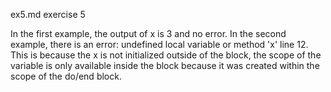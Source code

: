 ex5.md
exercise 5

In the first example, the output of x is 3 and no error. In the second example, there is an error: undefined local variable or method 'x' line 12. This is because the x is not initialized outside of the block, the scope of the variable is only available inside the block because it was created within the scope of the do/end block.